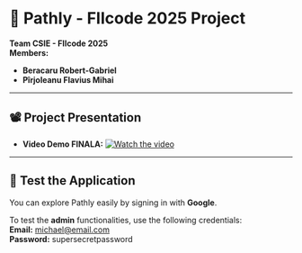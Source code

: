# 🚀 Pathly - FIIcode 2025 Project

**Team CSIE - FIIcode 2025**  
**Members:**  
- **Beracaru Robert-Gabriel**  
- **Pîrjoleanu Flavius Mihai**

---

## 📽️ Project Presentation

- **Video Demo FINALA:** [![Watch the video](https://img.shields.io/badge/Watch%20Video-YouTube-red?logo=youtube)](https://youtu.be/7wObVlTwv8Y)

---

## 🔑 Test the Application

You can explore Pathly easily by signing in with **Google**.

To test the **admin** functionalities, use the following credentials:  
**Email:** michael@email.com  
**Password:** supersecretpassword
